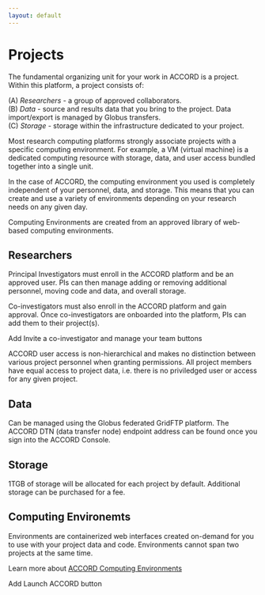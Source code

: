 ```yaml
---
layout: default
---
```


# Projects

The fundamental organizing unit for your work in ACCORD is a project. Within this platform, a project consists of:

(A) *Researchers* - a group of approved collaborators.  
(B) *Data* - source and results data that you bring to the project. Data import/export is managed by Globus transfers.  
(C) *Storage* - storage within the infrastructure dedicated to your project.

Most research computing platforms strongly associate projects with a specific computing environment. For example,
a VM (virtual machine) is a dedicated computing resource with storage, data, and user access bundled together into a 
single unit.

In the case of ACCORD, the computing environment you used is completely independent of your personnel, data, and storage. This means
that you can create and use a variety of environments depending on your research needs on any given day.

Computing Environments are created from an approved library of web-based computing environments.


## Researchers

Principal Investigators must enroll in the ACCORD platform and be an approved user. PIs can then manage
adding or removing additional personnel, moving code and data, and overall storage.

Co-investigators must also enroll in the ACCORD platform and gain approval. 
Once co-investigators are onboarded into the platform, PIs can add them
to their project(s).

Add Invite a co-investigator and manage your team buttons


ACCORD user access is non-hierarchical and makes no distinction between various project personnel when granting permissions. 
All project members have equal access to project data, i.e. there is no priviledged user or access for any given project.

## Data

Can be managed using the Globus federated GridFTP platform. The ACCORD DTN (data transfer node) endpoint
address can be found once you sign into the ACCORD Console.

## Storage

1TGB of storage will be allocated for each project by default. Additional storage can be purchased for a fee.

## Computing Environemts

Environments are containerized web interfaces created on-demand for you to use with your project data and code. Environments cannot span two projects at the same time.

Learn more about [ACCORD Computing Environments](environments.html)

Add Launch ACCORD button
